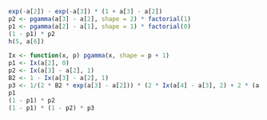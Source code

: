 <!--
```r
##########Project 5#############
set.seed(1)
X <- rnorm(m, 0, sigma); nopt <- ceiling((qnorm(1 - alpha/2) * sigma/d)^2)
while (m < (qt(1 - alpha/2, m - 1)/d)^2 * var(X)) {
  X <- c(X, rnorm(1, 0, sigma))
  m <- m + 1
}

library(doParallel)
library(foreach)


h <- function(k, x){
  if (k == 1) 1 else 
    sum((x - a[k])^(2:k - 1)/factorial(2:k - 1) * sapply(k:2 - 1, function(i) h(i, a[k])))
}
Ginf <- function(k) exp(-a[k]) * sum(sapply(1:k, function(i) h(i, a[k])))

### more precise ###
h <- function(k, x){
  if (k == 1) 1 else 
    sum(exp((2:k - 1) * log(x - a[k]) - sum(log(2:k - 1))) * sapply(k:2 - 1, function(i) h(i, a[k])))
}
Ginf <- function(k) exp(-a[k]) * sum(sapply(1:k, function(i) h(i, a[k])))
system.time(sapply(1:20, function(i) Ginf(i)))

### parallel computation ###
{
cl <- makeCluster(detectCores())      
registerDoParallel(cl)       
getDoParWorkers()

system.time(G <- foreach(i = 1:20, .combine = "c") %dopar% Ginf(i))

stopImplicitCluster()
stopCluster(cl)
}

m <- 2; d <- 0.5; sigma <- 1; alpha <- 0.05

pureSeqEst <- function(m, d, sigma, alpha){
  A <- (qnorm(1 - alpha/2) * sigma/d)^2; nopt <- ceiling(A)
  
  kcandi <- ceiling((m - 1)/2):(nopt + 4)
  a <- (kcandi - 1) * (2 * kcandi - 1)/A
  
  dist <- -diff(sapply(kcandi, function(m) Ginf(m))) 
  
  Ncandi <- 2 * kcandi[1:25] + 1
  ch <- t(dist) %*% cbind(Ncandi, Ncandi^2, pnorm(d * sqrt(Ncandi)/sigma))
  
  list(DistN = dist, EN = ch[1], SigN = sqrt(ch[2] - ch[1]^2), CovProb = 2 * ch[3] - 1,
       hatNopt = N, Nopt = nopt, SampMean = mean(X))
}

exp(-a[2]) - exp(-a[3]) * (1 + a[3] - a[2])
p2 <- pgamma(a[3] - a[2], shape = 2) * factorial(1)
p1 <- pgamma(a[2] - a[1], shape = 1) * factorial(0)
(1 - p1) * p2


> dist
[1] 1.681932e-01 5.796593e-02 5.113208e-02 5.775334e-02
[5] 7.035698e-02 8.518424e-02 9.770710e-02 1.028833e-01
[9] 9.726518e-02 8.120275e-02 5.910416e-02 3.712438e-02
[13] 1.995566e-02 9.116229e-03 3.518392e-03 1.141433e-03
[17] 3.098972e-04 7.013897e-05 1.318799e-05


##########Project 5#############
set.seed(1)
X <- rnorm(m, 0, sigma); nopt <- ceiling((qnorm(1 - alpha/2) * sigma/d)^2)
while (m < (qt(1 - alpha/2, m - 1)/d)^2 * var(X)) {
  X <- c(X, rnorm(1, 0, sigma))
  m <- m + 1
}

library(doParallel)
library(foreach)

### maybe no precise ###
h <- function(k, x){
  if (k == 1) 1 else 
    sum((x - a[k])^(2:k - 1)/factorial(2:k - 1) * sapply(k:2 - 1, function(i) h(i, a[k])))
}

### more precise ###
h <- function(k, x){
  if (k == 1) 1 else 
    sum(exp((2:k - 1) * log(x - a[k]) - log(factorial(2:k - 1))) * sapply(k:2 - 1, function(i) h(i, a[k])))
}

### sapply mathod + more precise ###
h <- function(k, x){
  if (k == 1) 1 else
    sum(sapply(2:k - 1, function(i) {
      exp(i * log(x - a[k]) - log(factorial(i))) * h(k - i, a[k])
    }))
}


Ginf <- function(k) exp(-a[k]) * sum(sapply(1:k, function(i) h(i, a[k])))
system.time(print(-diff(sapply(1:20, function(i) Ginf(i)))))




### parallel computation ###
{
  cl <- makeCluster(detectCores())      
  registerDoParallel(cl)       
  getDoParWorkers()
  
  system.time(print(-diff(foreach(i = 1:20, .combine = "c") %dopar% Ginf(i))))
  
  stopImplicitCluster()
  stopCluster(cl)
}

m <- 2; d <- 0.5; sigma <- 1; alpha <- 0.05

pureSeqEst <- function(m, d, sigma, alpha){
  A <- (qnorm(1 - alpha/2) * sigma/d)^2; nopt <- ceiling(A)
  
  kcandi <- ceiling((m - 1)/2):(nopt + 4)
  a <- (kcandi - 1) * (2 * kcandi - 1)/A
  
  dist <- -diff(sapply(kcandi, function(m) Ginf(m))) 
  dist <- -diff(foreach(i = 1:25, .combine = "c") %dopar% Ginf(i))
  
  Ncandi <- 2 * kcandi[1:19] + 1
  ch <- t(dist) %*% cbind(Ncandi, Ncandi^2, pnorm(d * sqrt(Ncandi)/sigma))
  
  list(DistN = dist, EN = ch[1], SigN = sqrt(ch[2] - ch[1]^2), CovProb = 2 * ch[3] - 1,
       hatNopt = N, Nopt = nopt, SampMean = mean(X))
}

Ix <- function(x, p) pgamma(x, shape = p + 1)
p1 <- Ix(a[2], 0)
p2 <- Ix(a[3] - a[2], 1)
B2 <- 1 - Ix(a[3] - a[2], 1)
p3 <- 1/(2 * B2 * exp(a[3] - a[2])) * (2 * Ix(a[4] - a[3], 2) + 2 * (a[3] - a[2]) * Ix(a[4] - a[3], 1))
p1
(1 - p1) * p2
(1 - p1) * (1 - p2) * p3






p3 <- 1/(2 * B2 * exp(a[2] - a[1])) * (2 * pgamma(a[3] - a[2], shape = 2) * factorial(1) + 2 * (a[2] - a[1]) * pgamma(a[3] - a[2], shape = 1))

(1 - p1) * (1 - p2) * p3


############################Revise at 04/02/2019###########################################333333
##########Project 5#############
set.seed(1)
X <- rnorm(m, 0, sigma); nopt <- ceiling((qnorm(1 - alpha/2) * sigma/d)^2)
while (m < (qt(1 - alpha/2, m - 1)/d)^2 * var(X)) {
  X <- c(X, rnorm(1, 0, sigma))
  m <- m + 1
}

library(doParallel)
library(foreach)


### maybe no precise ###
h <- function(k, x){
  if (k == 1) 1 else 
    sum((x - a[k])^(2:k - 1)/factorial(2:k - 1) * sapply(k:2 - 1, function(i) h(i, a[k])))
}

### more precise ###

k = 6;x = a[6]
h(6, a[6])
h <- function(k, x){
  if (k == 1) 1 else 
    sum(exp((2:k - 1) * log(x - a[k]) - log(factorial(2:k - 1))) * sapply(k:2 - 1, function(i) h(i, a[k])))
}
h(2, a[2])
a[7]
### sapply mathod + more precise ###
h <- function(k, x){
  if (k == 1) 1 else
    sum(sapply(2:k - 1, function(i) {
      exp(i * log(x - a[k]) - log(factorial(i))) * h(k - i, a[k])
    }))
}
Ginf <- function(k) exp(-a[k]) * sum(sapply(1:k, function(i) h(i, a[k])))

k = 5
h(3, a[5])

### parallel computation ###
{
  cl <- makeCluster(detectCores())      
  registerDoParallel(cl)       
  getDoParWorkers()
  
  system.time(print(-diff(foreach(i = 1:10, .combine = "c") %dopar% Ginf(i))))
  
  stopImplicitCluster()
  stopCluster(cl)
}
system.time(print(-diff(sapply(1:10, function(i) Ginf(i)))))
system.time(sapply(1:10, function(i) Ginf(i)))
-diff(sapply(1:10, function(i) Ginf(i)))


m <- 2; d <- 0.5; sigma <- 1; alpha <- 0.05

pureSeqEst <- function(m, d, sigma, alpha){
  nopt <- ceiling((qnorm(1 - alpha/2) * sigma/d)^2)
  
  kcandi <- ceiling((m - 1)/2):(nopt + 10)
  a <- (kcandi - 1) * (2 * kcandi - 1) * (d/(qt(1 - alpha/2, 2 * kcandi) * sigma))^2
  {# A <- (qnorm(1 - alpha/2) * sigma/d)^2; nopt <- ceiling(A)
  # kcandi <- ceiling((m - 1)/2):(nopt + 4)
  # a <- (kcandi - 1) * (2 * kcandi - 1)/A
  }
  
  dist <- -diff(sapply(1:20, function(m) Ginf(m)))
  dist <- -diff(foreach(i = 1:20, .combine = "c") %dopar% Ginf(i))
  
  
  sum(dist)
  Ncandi <- 2 * kcandi[1:19] + 1
  ch <- t(dist) %*% cbind(Ncandi, Ncandi^2, 2 * pnorm(d * sqrt(Ncandi)/sigma) - 1)
  ch
  list(DistN = dist, EN = ch[1], SigN = sqrt(ch[2] - ch[1]^2), CovProb = 2 * ch[3] - 1,
       hatNopt = N, Nopt = nopt, SampMean = mean(X))
}

exp(-a[2]) - exp(-a[3]) * (1 + a[3] - a[2])
p2 <- pgamma(a[3] - a[2], shape = 2) * factorial(1)
p1 <- pgamma(a[2] - a[1], shape = 1) * factorial(0)
(1 - p1) * p2
h(5, a[6])

Ix <- function(x, p) pgamma(x, shape = p + 1)
p1 <- Ix(a[2], 0)
p2 <- Ix(a[3] - a[2], 1)
B2 <- 1 - Ix(a[3] - a[2], 1)
p3 <- 1/(2 * B2 * exp(a[3] - a[2])) * (2 * Ix(a[4] - a[3], 2) + 2 * (a[3] - a[2]) * Ix(a[4] - a[3], 1))
p1
(1 - p1) * p2
(1 - p1) * (1 - p2) * p3



```

############################## Revise at 04/03/2019 ###################################
set.seed(1)
X <- rnorm(m, 0, sigma); nopt <- ceiling((qnorm(1 - alpha/2) * sigma/d)^2)
while (m < (qt(1 - alpha/2, m - 1)/d)^2 * var(X)) {
  X <- c(X, rnorm(1, 0, sigma))
  m <- m + 1
}

library(doParallel)
library(foreach)


### maybe no precise ###
h <- function(k, x){
  if (k == 1) 1 else 
    sum((x - a[k])^(2:k - 1)/factorial(2:k - 1) * sapply(k:2 - 1, function(i) h(i, a[k])))
}

### more precise ###
log(factorial(1000))
sum(sapply(1:1000, function(i) log(i)))
h <- function(k, x){
  if (k == 1) 1 else 
    sum(exp((2:k - 1) * log(x - a[k]) - log(factorial(2:k - 1))) * sapply(k:2 - 1, function(i) h(i, a[k])))
}

### sapply mathod + more precise ###
h <- function(k, x){
  if (k == 1) 1 else
    sum(sapply(2:k - 1, function(i) {
      exp(i * log(x - a[k]) - log(factorial(i))) * h(k - i, a[k])
    }))
}
Ginf <- function(k) exp(-a[k]) * sum(sapply(1:k, function(i) h(i, a[k])))

### parallel computation ###
{
  cl <- makeCluster(detectCores())      
  registerDoParallel(cl)       
  getDoParWorkers()
  
  system.time(print(-diff(foreach(i = 1:10, .combine = "c") %dopar% Ginf(i))))
  
  stopImplicitCluster()
  stopCluster(cl)
}


m <- 2; d <- 0.8; sigma <- 1; alpha <- 0.05

pureSeqEst <- function(m, d, sigma, alpha){
  nopt <- ceiling((qnorm(1 - alpha/2) * sigma/d)^2)
  
  kcandi <- ceiling((m - 1)/2):(nopt + 25)
  a <- (kcandi - 1) * (2 * kcandi - 1) * c(0, (d/(qt(1 - alpha/2, 2 * kcandi[-1] - 2) * sigma))^2)
  dist <- -diff(foreach(i = 1:20, .combine = "c") %dopar% Ginf(i))
  
  
  sum(dist)
  Ncandi <- 2 * kcandi[1:19] + 1
  ch <- t(dist) %*% cbind(Ncandi, Ncandi^2, pnorm(d * sqrt(Ncandi)/sigma))
  c(EN = ch[1], SigN = sqrt(ch[2] - ch[1]^2), CovProb = 2 * ch[3] - 1)

}
########################## Revise at 4/4/2019##############################
######################## for loop ############################
h <- function(k, x){
  ifelse(k == 1, 1, ifelse(k == 2, x - a[k], {
    coef <- 1; mat <- matrix(1, k - 2, k - 1)
    hin <- function(j, y){
      sum(exp(((j - 1):1) * log(y - a[j]) - sapply((j - 1):1, function(l) sum(log(1:l)))) * coef)
    }
    for (i in 2:(k - 1)) {
      mat[(i - 1):(k - 2), i] <- sapply((i + 1):k, function(m) hin(i, a[m]))
      coef <- mat[i - 1, 1:i]
    }
    hin(k, x)
  }))
}
Ginf <- function(k) exp(-a[k]) * sum(sapply(1:k, function(i) h(i, a[k])))




pureSeqEst <- function(m, d, sigma, alpha){
  nopt <- ceiling((qnorm(1 - alpha/2) * sigma/d)^2)
  
  kcandi <- ceiling((m - 1)/2):(nopt + 20)
  a <- (kcandi - 1) * (2 * kcandi - 1) * c(0, (d/(qt(1 - alpha/2, 2 * kcandi[-1] - 2) * sigma))^2)
  
  dist <- -diff(foreach(i = kcandi, .combine = "c") %dopar% Ginf(i))
  dist <- -diff(sapply(kcandi, function(i) Ginf(i)))

  Ncandi <- 2 * kcandi[-length(kcandi)] + 1
  ch <- t(dist) %*% cbind(Ncandi, Ncandi^2, 2 * pnorm(d * sqrt(Ncandi)/sigma) - 1)
  c(EN = ch[1], SigN = sqrt(ch[2] - ch[1]^2), CovProb = ch[3], nOpt = nopt, cdf = sum(dist)) %>% round(3)
}
#### (a) ####
library(dplyr)
m <- 2; d <- 0.5; sigma <- 1; alpha <- 0.05
pureSeqEst(2, 0.5, 1, 0.05) %>% round(3)

m <- 2; d <- 0.3; sigma <- 1; alpha <- 0.05
pureSeqEst(2, 0.3, 1, 0.05) %>% round(3)

m <- 2; d <- 0.5; sigma <- 2; alpha <- 0.05
pureSeqEst(2, 0.5, 2, 0.05) %>% round(3)

m <- 2; d <- 0.3; sigma <- 2; alpha <- 0.05
pureSeqEst(2, 0.3, 2, 0.05) %>% round(3)

m <- 2; d <- 0.5; sigma <- 1; alpha <- 0.1
pureSeqEst(2, 0.5, 1, 0.1) %>% round(3)

m <- 2; d <- 0.3; sigma <- 1; alpha <- 0.1
pureSeqEst(2, 0.3, 1, 0.1) %>% round(3)


############### AR(2) process ##################

########2#########
## a ##
set.seed(3)
X <- arima.sim(list(ar = c(1.5, -0.75)), n = 50) + 400
plot(X[1:30] ~ c(1:30), pch = 19, xlab = "k", ylab = expression(X[k]), xlim = c(1,50), ylim = range(X) + c(-5, 5))
points(X[31:50] ~ c(31:50), pch = 1)


## b ##
matpow <- function(mat, n) if (n == 0) diag(dim(mat)[1]) else mat %*% matpow(mat, n - 1)
matpow(Fmat, 100)

Fmat <- matrix(c(1.5, 1, -0.75, 0), 2)
Xkl <- 400 + sapply(1:20, function(l) matpow(Fmat, l) %*% matrix(X[30:29] - 400))[1, ]
points(Xkl ~ c(31:50), pch = 0)


## c ##
sigm0 <- matrix(c(1, 0, 0, 0), 2)
mse <- function(l) if (l == 1) sigm0 else sigm0 + Fmat %*% mse(l - 1) %*% t(Fmat)
RMSE <- sqrt(unlist(lapply(seq(2, 20, 2), function(l) rev(diag(mse(l))))))



RMSE <- sqrt(cumsum(sapply(0:19, function(j) matpow(Fmat, j)[1, 1]^2)))
d <- RMSE %*% t(qnorm(c(0.95, 0.975, 0.995)))
sapply(c(-1, 1), function(i) {
  points(c(31:50), Xkl + i * d[, 1], type = "l", lty = 2, col = "tomato3")
  points(c(31:50), Xkl + i * d[, 2], type = "l", lty = 3, col = "cyan3")
  points(c(31:50), Xkl + i * d[, 3], type = "l", lty = 4, col = "green3")
})
legend("topleft", text.col = c("tomato3", "cyan3", "green3"), bty = "n", lty = 2:4, col 
       = c("tomato3", "cyan3", "green3"), legend = c("90% CI", "95% CI", "99% CI"))
sapply(1:3, function(i) sum(abs(X[31:50] - Xkl) > d[, i]))

###################################### Finally ##########################################################
library(doParallel)
library(foreach)
### parallel computation ###
{
  cl <- makeCluster(detectCores())      
  registerDoParallel(cl)       
  getDoParWorkers()
  
  system.time(print(-diff(foreach(i = 1:10, .combine = "c") %dopar% Ginf(i))))
  
  stopImplicitCluster()
  stopCluster(cl)
}

h <- function(k, x){
  ifelse(k == 1, 1, ifelse(k == 2, x - a[k], {
    coef <- 1; mat <- matrix(1, k - 2, k - 1)
    hin <- function(j, y){
      sum(exp(((j - 1):1) * log(y - a[j]) - sapply((j - 1):1, function(l) sum(log(1:l)))) * coef)
    }
    for (i in 2:(k - 1)) {
      mat[(i - 1):(k - 2), i] <- sapply((i + 1):k, function(m) hin(i, a[m]))
      coef <- mat[i - 1, 1:i]
    }
    hin(k, x)
  }))
}
Ginf <- function(k) exp(-a[k]) * sum(sapply(1:k, function(i) h(i, a[k])))



pureSeqEst <- function(m, d, sigma, alpha){
  h <- function(k, x){
    ifelse(k == 1, 1, ifelse(k == 2, x - a[k], {
      coef <- 1; mat <- matrix(1, k - 2, k - 1)
      hin <- function(j, y){
        sum(exp(((j - 1):1) * log(y - a[j]) - sapply((j - 1):1, function(l) sum(log(1:l)))) * coef)
      }
      for (i in 2:(k - 1)) {
        mat[(i - 1):(k - 2), i] <- sapply((i + 1):k, function(m) hin(i, a[m]))
        coef <- mat[i - 1, 1:i]
      }
      hin(k, x)
    }))
  }
  Ginf <- function(k) exp(-a[k]) * sum(sapply(1:k, function(i) h(i, a[k])))
  
  
  
  nopt <- ceiling((qnorm(1 - alpha/2) * sigma/d)^2)
  
  kcandi <- ceiling((m - 1)/2):(nopt + 20)
  a <- (kcandi - 1) * (2 * kcandi - 1) * c(0, (d/(qt(1 - alpha/2, 2 * kcandi[-1] - 2) * sigma))^2)
  
  dist <- -diff(foreach(i = kcandi, .combine = "c") %dopar% Ginf(i))
  #dist <- -diff(sapply(kcandi, function(i) Ginf(i)))
  
  Ncandi <- 2 * kcandi[-length(kcandi)] + 1
  ch <- t(dist) %*% cbind(Ncandi, Ncandi^2, 2 * pnorm(d * sqrt(Ncandi)/sigma) - 1)
  list(EN = ch[1], SigN = sqrt(ch[2] - ch[1]^2), CovProb = ch[3], nOpt = nopt, 
       cdf = sum(dist), DistN = dist, Ncan = Ncandi) 
}
#### (a) ####

library(dplyr)
m <- 2; d <- 0.5; sigma <- 1; alpha <- 0.05
sec1 <- pureSeqEst(2, 0.5, 1, 0.05) %>% round(3)
#     EN    SigN CovProb    nOpt     cdf 
#16.726   6.291   0.931  16.000   1.000 


m <- 2; d <- 0.3; sigma <- 1; alpha <- 0.05
sec2 <- pureSeqEst(2, 0.3, 1, 0.05) %>% round(3)
#     EN    SigN CovProb    nOpt     cdf 
#43.502  11.445   0.935  43.000   1.000


m <- 2; d <- 0.5; sigma <- 2; alpha <- 0.05
sec3 <- pureSeqEst(2, 0.5, 2, 0.05) %>% round(3)
#     EN    SigN CovProb    nOpt     cdf 
#62.399  13.501   0.940  62.000   1.000

m <- 2; d <- 0.3; sigma <- 2; alpha <- 0.05
sec4 <- pureSeqEst(2, 0.3, 2, 0.05) %>% round(3)
#     EN    SigN CovProb    nOpt     cdf 
#171.930  21.523   0.947 171.000   1.000


m <- 2; d <- 0.5; sigma <- 1; alpha <- 0.1
sec5 <- pureSeqEst(2, 0.5, 1, 0.1) %>% round(3)
#     EN    SigN CovProb    nOpt     cdf 
#11.827   5.028   0.879  11.000   1.000


m <- 2; d <- 0.3; sigma <- 1; alpha <- 0.1
sec6 <- pureSeqEst(2, 0.3, 1, 0.1) %>% round(3)
#     EN    SigN CovProb    nOpt     cdf 
#29.927  10.031   0.871  31.000   1.000


#### (b) ####
par(mai = c(0.9, 0.9, 0.3, 0.2))
plot(sec1$DistN ~ c(sec1$Ncan - 2), xlim = range(sec2$Ncan) - 2, type = "p", pch = 8, col = "tomato3", 
     xlab = "k", ylab = expression(P[mu][","][sigma](N == m+k)))
points(sec2$DistN ~ c(sec2$Ncan - 2), type = "p", pch = 18, col = "cyan3")
legend("topright", legend = c("d = 0.5", "d = 0.3"), pch = c(8, 18), 
       col = c("tomato3", "cyan3"), text.col = c("tomato3", "cyan3"))



plot(sec3$DistN ~ c(sec3$Ncan - 2), xlim = range(sec4$Ncan) - 2, type = "p", pch = 8, col = "tomato3", 
     xlab = "k", ylab = expression(P[mu][","][sigma](N == m+k)))
points(sec4$DistN ~ c(sec4$Ncan - 2), type = "p", pch = 18, col = "cyan3")
legend("topright", legend = c("d = 0.5", "d = 0.3"), pch = c(8, 18), 
       col = c("tomato3", "cyan3"), text.col = c("tomato3", "cyan3"))


plot(sec5$DistN ~ c(sec5$Ncan - 2), xlim = range(sec6$Ncan) - 2, type = "p", pch = 8, col = "tomato3", 
     xlab = "k", ylab = expression(P[mu][","][sigma](N == m+k)))
points(sec6$DistN ~ c(sec6$Ncan - 2), type = "p", pch = 18, col = "cyan3")
legend("topright", legend = c("d = 0.5", "d = 0.3"), pch = c(8, 18), 
       col = c("tomato3", "cyan3"), text.col = c("tomato3", "cyan3"))

#### (c) ####




#### (d) ####
-->

```r
exp(-a[2]) - exp(-a[3]) * (1 + a[3] - a[2])
p2 <- pgamma(a[3] - a[2], shape = 2) * factorial(1)
p1 <- pgamma(a[2] - a[1], shape = 1) * factorial(0)
(1 - p1) * p2
h(5, a[6])

Ix <- function(x, p) pgamma(x, shape = p + 1)
p1 <- Ix(a[2], 0)
p2 <- Ix(a[3] - a[2], 1)
B2 <- 1 - Ix(a[3] - a[2], 1)
p3 <- 1/(2 * B2 * exp(a[3] - a[2])) * (2 * Ix(a[4] - a[3], 2) + 2 * (a[3] - a[2]) * Ix(a[4] - a[3], 1))
p1
(1 - p1) * p2
(1 - p1) * (1 - p2) * p3


```

